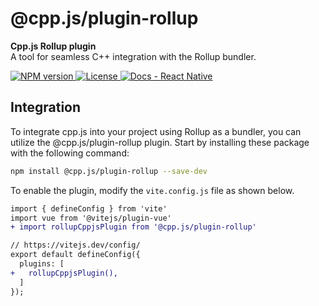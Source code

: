 # @cpp.js/plugin-rollup
**Cpp.js Rollup plugin**  
A tool for seamless C++ integration with the Rollup bundler.

<a href="https://www.npmjs.com/package/@cpp.js/plugin-rollup">
    <img alt="NPM version" src="https://img.shields.io/npm/v/@cpp.js/plugin-rollup?style=for-the-badge" />
</a>
<a href="https://github.com/bugra9/cpp.js/blob/main/LICENSE">
    <img alt="License" src="https://img.shields.io/github/license/bugra9/cpp.js?style=for-the-badge" />
</a>
<a href="https://cpp.js.org/docs/guide/integrate-into-existing-project/rollup">
    <img alt="Docs - React Native" src="https://img.shields.io/badge/Docs_-_Rollup-20B2AA?style=for-the-badge" />
</a>

## Integration
To integrate cpp.js into your project using Rollup as a bundler, you can utilize the @cpp.js/plugin-rollup plugin. Start by installing these package with the following command:

```sh
npm install @cpp.js/plugin-rollup --save-dev
```

To enable the plugin, modify the `vite.config.js` file as shown below.

```diff
import { defineConfig } from 'vite'
import vue from '@vitejs/plugin-vue'
+ import rollupCppjsPlugin from '@cpp.js/plugin-rollup'

// https://vitejs.dev/config/
export default defineConfig({
  plugins: [
+   rollupCppjsPlugin(),
  ]
});
```

